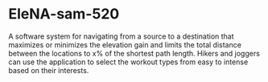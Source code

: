 # EleNA-sam-520
A software system for navigating from a source to a destination that maximizes or minimizes the elevation gain and limits the total distance between the locations to x% of the shortest path length.
Hikers and joggers can use the application to select the workout types from easy to intense based on their interests.

